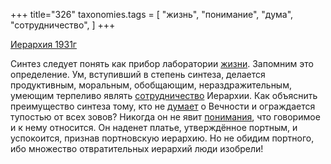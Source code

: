 +++
title="326"
taxonomies.tags = [
 "жизнь",
 "понимание",
 "дума",
 "сотрудничество",
]
+++

[Иерархия 1931г](/agni/1931)

Синтез следует понять как прибор лаборатории [жизни](/tags/жизнь). Запомним это определение. Ум, вступивший в степень синтеза, делается продуктивным, моральным, обобщающим, нераздражительным, умеющим терпеливо являть [сотрудничество](/tags/сотрудничество) Иерархии. Как объяснить преимущество синтеза тому, кто не [думает](/tags/дума) о Вечности и ограждается тупостью от всех зовов? Никогда он не явит [понимания](/tags/понимание), что говоримое и к нему относится. Он наденет платье, утверждённое портным, и успокоится, признав портновскую иерархию. Но не обидим портного, ибо множество отвратительных иерархий люди изобрели!   

